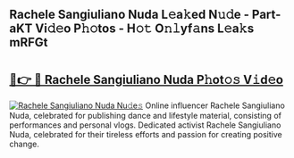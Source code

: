 ## Rachele Sangiuliano Nuda L𝚎a𝚔ed N𝚞𝚍e - Part-aKT Vi𝚍𝚎o P𝚑𝚘tos - H𝚘𝚝 O𝚗𝚕yf𝚊ns L𝚎a𝚔s mRFGt

# <h2><a href="http://kfcnkr.oniu.top/?m=Rachele+Sangiuliano+Nuda">🔗👉 🔴 Rachele Sangiuliano Nuda P𝚑ot𝚘𝚜 V𝚒d𝚎o</a></h2>

[![Rachele Sangiuliano Nuda Nu𝚍e𝚜](https://i.imgur.com/0qMVB7G.gif)](http://kfcnkr.oniu.top/?m=Rachele+Sangiuliano+Nuda)
Online influencer Rachele Sangiuliano Nuda, celebrated for publishing dance and lifestyle material, consisting of performances and personal vlogs. Dedicated activist Rachele Sangiuliano Nuda, celebrated for their tireless efforts and passion for creating positive change.  
